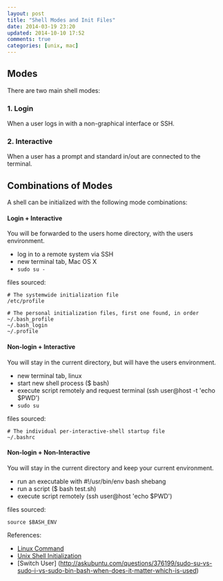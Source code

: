 ```yaml
---
layout: post
title: "Shell Modes and Init Files"
date: 2014-03-19 23:20
updated: 2014-10-10 17:52
comments: true
categories: [unix, mac]
---
```


## Modes

There are two main shell modes:

### 1. Login

When a user logs in with a non-graphical interface or SSH.

### 2. Interactive

When a user has a prompt and standard in/out are connected to the terminal.

## Combinations of Modes

A shell can be initialized with the following mode combinations:

#### Login + Interactive

You will be forwarded to the users home directory, with the users
environment.

- log in to a remote system via SSH
- new terminal tab, Mac OS X
- `sudo su -`

files sourced:

	# The systemwide initialization file
	/etc/profile

	# The personal initialization files, first one found, in order
	~/.bash_profile
	~/.bash_login
	~/.profile

#### Non-login + Interactive

You will stay in the current directory, but will have the users 
environment.

- new terminal tab, linux
- start new shell process ($ bash)
- execute script remotely and request terminal (ssh user@host -t 'echo $PWD')
- `sudo su`

files sourced:

	# The individual per-interactive-shell startup file
	~/.bashrc

#### Non-login + Non-Interactive

You will stay in the current directory and keep your current
environment.

- run an executable with #!/usr/bin/env bash shebang
- run a script ($ bash test.sh)
- execute script remotely (ssh user@host 'echo $PWD')

files sourced:

	source $BASH_ENV


References:

- [Linux Command](http://linuxcommand.org/)
- [Unix Shell Initialization](https://github.com/sstephenson/rbenv/wiki/Unix-shell-initialization)
- [Switch User] (http://askubuntu.com/questions/376199/sudo-su-vs-sudo-i-vs-sudo-bin-bash-when-does-it-matter-which-is-used)

